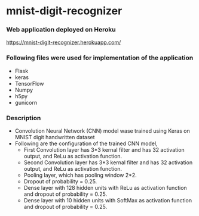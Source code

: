 # mnist-digit-recognizer

### Web application deployed on Heroku

https://mnist-digit-recognizer.herokuapp.com/

### Following files were used for implementation of the application

 + Flask
 + keras
 + TensorFlow
 + Numpy
 + h5py
 + gunicorn
 
 ### Description
 
 + Convolution Neural Network (CNN) model wase trained using Keras on MNIST digit handwritten dataset
 + Following are the configuration of the trained CNN model,
   + First Convolution layer has 3\*3 kernal filter and has 32 activation output, and ReLu as activation function.
   + Second Convolution layer has 3\*3 kernal filter and has 32 activation output, and ReLu as activation function.
   + Pooling layer, which has pooling window 2\*2.
   + Dropout of probability = 0.25.
   + Dense layer with 128 hidden units with ReLu as activation function and dropout of probability = 0.25.
   + Dense layer with 10 hidden units with SoftMax as activation function and dropout of probability = 0.25.
